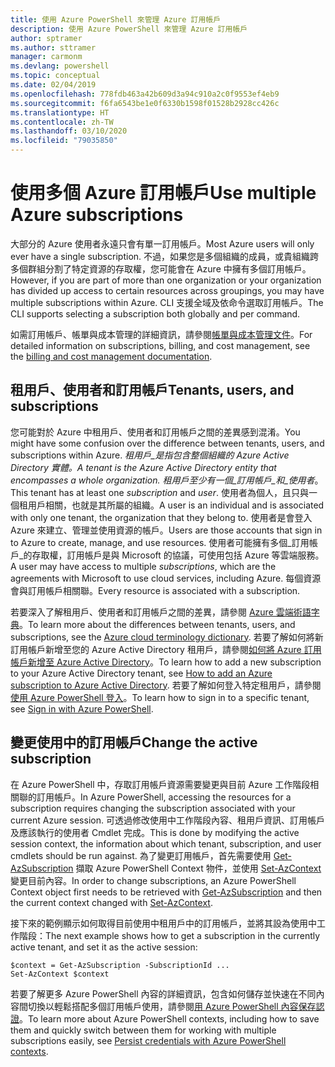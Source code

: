 ```yaml
---
title: 使用 Azure PowerShell 來管理 Azure 訂用帳戶
description: 使用 Azure PowerShell 來管理 Azure 訂用帳戶
author: sptramer
ms.author: sttramer
manager: carmonm
ms.devlang: powershell
ms.topic: conceptual
ms.date: 02/04/2019
ms.openlocfilehash: 778fdb463a42b609d3a94c910a2c0f9553ef4eb9
ms.sourcegitcommit: f6fa6543be1e0f6330b1598f01528b2928cc426c
ms.translationtype: HT
ms.contentlocale: zh-TW
ms.lasthandoff: 03/10/2020
ms.locfileid: "79035850"
---
```

# <a name="use-multiple-azure-subscriptions"></a><span data-ttu-id="ae5b9-103">使用多個 Azure 訂用帳戶</span><span class="sxs-lookup"><span data-stu-id="ae5b9-103">Use multiple Azure subscriptions</span></span>

<span data-ttu-id="ae5b9-104">大部分的 Azure 使用者永遠只會有單一訂用帳戶。</span><span class="sxs-lookup"><span data-stu-id="ae5b9-104">Most Azure users will only ever have a single subscription.</span></span> <span data-ttu-id="ae5b9-105">不過，如果您是多個組織的成員，或貴組織跨多個群組分割了特定資源的存取權，您可能會在 Azure 中擁有多個訂用帳戶。</span><span class="sxs-lookup"><span data-stu-id="ae5b9-105">However, if you are part of more than one organization or your organization has divided up access to certain resources across groupings, you may have multiple subscriptions within Azure.</span></span> <span data-ttu-id="ae5b9-106">CLI 支援全域及依命令選取訂用帳戶。</span><span class="sxs-lookup"><span data-stu-id="ae5b9-106">The CLI supports selecting a subscription both globally and per command.</span></span>

<span data-ttu-id="ae5b9-107">如需訂用帳戶、帳單與成本管理的詳細資訊，請參閱[帳單與成本管理文件](/azure/billing/)。</span><span class="sxs-lookup"><span data-stu-id="ae5b9-107">For detailed information on subscriptions, billing, and cost management, see the [billing and cost management documentation](/azure/billing/).</span></span>

## <a name="tenants-users-and-subscriptions"></a><span data-ttu-id="ae5b9-108">租用戶、使用者和訂用帳戶</span><span class="sxs-lookup"><span data-stu-id="ae5b9-108">Tenants, users, and subscriptions</span></span>

<span data-ttu-id="ae5b9-109">您可能對於 Azure 中租用戶、使用者和訂用帳戶之間的差異感到混淆。</span><span class="sxs-lookup"><span data-stu-id="ae5b9-109">You might have some confusion over the difference between tenants, users, and subscriptions within Azure.</span></span> <span data-ttu-id="ae5b9-110">_租用戶_是指包含整個組織的 Azure Active Directory 實體。</span><span class="sxs-lookup"><span data-stu-id="ae5b9-110">A _tenant_ is the Azure Active Directory entity that encompasses a whole organization.</span></span> <span data-ttu-id="ae5b9-111">租用戶至少有一個_訂用帳戶_和_使用者_。</span><span class="sxs-lookup"><span data-stu-id="ae5b9-111">This tenant has at least one _subscription_ and _user_.</span></span> <span data-ttu-id="ae5b9-112">使用者為個人，且只與一個租用戶相關，也就是其所屬的組織。</span><span class="sxs-lookup"><span data-stu-id="ae5b9-112">A user is an individual and is associated with only one tenant, the organization that they belong to.</span></span> <span data-ttu-id="ae5b9-113">使用者是會登入 Azure 來建立、管理並使用資源的帳戶。</span><span class="sxs-lookup"><span data-stu-id="ae5b9-113">Users are those accounts that sign in to Azure to create, manage, and use resources.</span></span>
<span data-ttu-id="ae5b9-114">使用者可能擁有多個_訂用帳戶_的存取權，訂用帳戶是與 Microsoft 的協議，可使用包括 Azure 等雲端服務。</span><span class="sxs-lookup"><span data-stu-id="ae5b9-114">A user may have access to multiple _subscriptions_, which are the agreements with Microsoft to use cloud services, including Azure.</span></span> <span data-ttu-id="ae5b9-115">每個資源會與訂用帳戶相關聯。</span><span class="sxs-lookup"><span data-stu-id="ae5b9-115">Every resource is associated with a subscription.</span></span>

<span data-ttu-id="ae5b9-116">若要深入了解租用戶、使用者和訂用帳戶之間的差異，請參閱 [Azure 雲端術語字典](/azure/azure-glossary-cloud-terminology)。</span><span class="sxs-lookup"><span data-stu-id="ae5b9-116">To learn more about the differences between tenants, users, and subscriptions, see the [Azure cloud terminology dictionary](/azure/azure-glossary-cloud-terminology).</span></span>  <span data-ttu-id="ae5b9-117">若要了解如何將新訂用帳戶新增至您的 Azure Active Directory 租用戶，請參閱[如何將 Azure 訂用帳戶新增至 Azure Active Directory](/azure/active-directory/active-directory-how-subscriptions-associated-directory)。</span><span class="sxs-lookup"><span data-stu-id="ae5b9-117">To learn how to add a new subscription to your Azure Active Directory tenant, see [How to add an Azure subscription to Azure Active Directory](/azure/active-directory/active-directory-how-subscriptions-associated-directory).</span></span>
<span data-ttu-id="ae5b9-118">若要了解如何登入特定租用戶，請參閱[使用 Azure PowerShell 登入](/powershell/azure/authenticate-azureps)。</span><span class="sxs-lookup"><span data-stu-id="ae5b9-118">To learn how to sign in to a specific tenant, see [Sign in with Azure PowerShell](/powershell/azure/authenticate-azureps).</span></span>

## <a name="change-the-active-subscription"></a><span data-ttu-id="ae5b9-119">變更使用中的訂用帳戶</span><span class="sxs-lookup"><span data-stu-id="ae5b9-119">Change the active subscription</span></span>

<span data-ttu-id="ae5b9-120">在 Azure PowerShell 中，存取訂用帳戶資源需要變更與目前 Azure 工作階段相關聯的訂用帳戶。</span><span class="sxs-lookup"><span data-stu-id="ae5b9-120">In Azure PowerShell, accessing the resources for a subscription requires changing the subscription associated with your current Azure session.</span></span>
<span data-ttu-id="ae5b9-121">可透過修改使用中工作階段內容、租用戶資訊、訂用帳戶及應該執行的使用者 Cmdlet 完成。</span><span class="sxs-lookup"><span data-stu-id="ae5b9-121">This is done by modifying the active session context, the information about which tenant, subscription, and user cmdlets should be run against.</span></span>
<span data-ttu-id="ae5b9-122">為了變更訂用帳戶，首先需要使用 [Get-AzSubscription](/powershell/module/az.accounts/get-azsubscription) 擷取 Azure PowerShell Context 物件，並使用 [Set-AzContext](/powershell/module/az.accounts/set-azcontext) 變更目前內容。</span><span class="sxs-lookup"><span data-stu-id="ae5b9-122">In order to change subscriptions, an Azure PowerShell Context object first needs to be retrieved with [Get-AzSubscription](/powershell/module/az.accounts/get-azsubscription) and then the current context changed with [Set-AzContext](/powershell/module/az.accounts/set-azcontext).</span></span>

<span data-ttu-id="ae5b9-123">接下來的範例顯示如何取得目前使用中租用戶中的訂用帳戶，並將其設為使用中工作階段：</span><span class="sxs-lookup"><span data-stu-id="ae5b9-123">The next example shows how to get a subscription in the currently active tenant, and set it as the active session:</span></span>

```powershell-interactive
$context = Get-AzSubscription -SubscriptionId ...
Set-AzContext $context
```

<span data-ttu-id="ae5b9-124">若要了解更多 Azure PowerShell 內容的詳細資訊，包含如何儲存並快速在不同內容間切換以輕鬆搭配多個訂用帳戶使用，請參閱[用 Azure PowerShell 內容保存認證](context-persistence.md)。</span><span class="sxs-lookup"><span data-stu-id="ae5b9-124">To learn more about Azure PowerShell contexts, including how to save them and quickly switch between them for working with multiple subscriptions easily, see [Persist credentials with Azure PowerShell contexts](context-persistence.md).</span></span>
